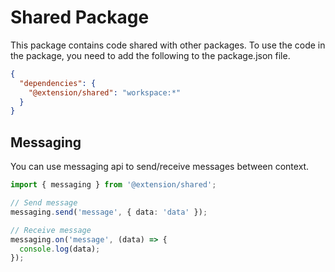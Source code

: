 # Shared Package

This package contains code shared with other packages.
To use the code in the package, you need to add the following to the package.json file.

```json
{
  "dependencies": {
    "@extension/shared": "workspace:*"
  }
}
```

## Messaging

You can use messaging api to send/receive messages between context.

```typescript
import { messaging } from '@extension/shared';

// Send message
messaging.send('message', { data: 'data' });

// Receive message
messaging.on('message', (data) => {
  console.log(data);
});
```
